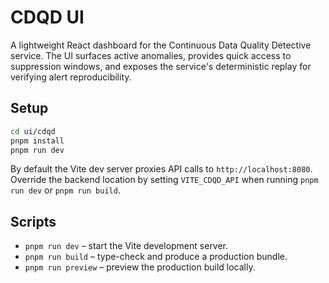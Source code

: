 # CDQD UI

A lightweight React dashboard for the Continuous Data Quality Detective service. The UI surfaces active anomalies, provides quick access to suppression windows, and exposes the service's deterministic replay for verifying alert reproducibility.

## Setup

```bash
cd ui/cdqd
pnpm install
pnpm run dev
```

By default the Vite dev server proxies API calls to `http://localhost:8080`. Override the backend location by setting `VITE_CDQD_API` when running `pnpm run dev` or `pnpm run build`.

## Scripts

- `pnpm run dev` – start the Vite development server.
- `pnpm run build` – type-check and produce a production bundle.
- `pnpm run preview` – preview the production build locally.

